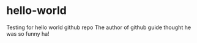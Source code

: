 # hello-world
Testing for hello world github repo
The author of github guide thought he was so funny ha! 
